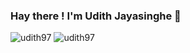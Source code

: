 ### Hay there ! I'm Udith Jayasinghe 👋
<!--
![udith97](https://github-readme-stats.vercel.app/api?username=udith97&count_private=true&hide=stars&include_all_commits=true&line_height=24&show_icons=true&theme=algolia)-->
![udith97](https://github-readme-stats.vercel.app/api?username=udith97&theme=algolia&line_height=24&show_icons=true&hide=stars)
![udith97](https://github-readme-stats.vercel.app/api/top-langs/?username=udith97&layout=compact&langs_count=6&theme=algolia)

<!--
**udith97/udith97** is a ✨ _special_ ✨ repository because its `README.md` (this file) appears on your GitHub profile.

Here are some ideas to get you started:

- 🔭 I’m currently working on ...
- 🌱 I’m currently learning ...
- 👯 I’m looking to collaborate on ...
- 🤔 I’m looking for help with ...
- 💬 Ask me about ...
- 📫 How to reach me: ...
- 😄 Pronouns: ...
- ⚡ Fun fact: ...
-->
